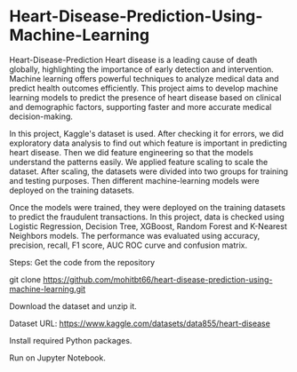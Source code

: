 # Heart-Disease-Prediction-Using-Machine-Learning

Heart-Disease-Prediction
Heart disease is a leading cause of death globally, highlighting the importance of early detection and intervention. Machine learning offers powerful techniques to analyze medical data and predict health outcomes efficiently. This project aims to develop machine learning models to predict the presence of heart disease based on clinical and demographic factors, supporting faster and more accurate medical decision-making.

In this project, Kaggle's dataset is used. After checking it for errors, we did exploratory data analysis to find out which feature is important in predicting heart disease. Then we did feature engineering so that the models understand the patterns easily. We applied feature scaling to scale the dataset. After scaling, the datasets were divided into two groups for training and testing purposes. Then different machine-learning models were deployed on the training datasets.

Once the models were trained, they were deployed on the training datasets to predict the fraudulent transactions. In this project, data is checked using Logistic Regression, Decision Tree, XGBoost, Random Forest and K-Nearest Neighbors models. The performance was evaluated using accuracy, precision, recall, F1 score, AUC ROC curve and confusion matrix.

Steps:
Get the code from the repository

git clone https://github.com/mohitbt66/heart-disease-prediction-using-machine-learning.git

Download the dataset and unzip it.

Dataset URL: https://www.kaggle.com/datasets/data855/heart-disease

Install required Python packages.

Run on Jupyter Notebook.
